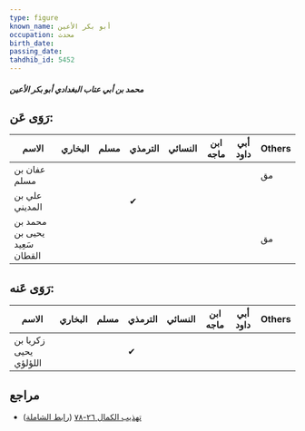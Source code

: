 ```yaml
---
type: figure
known_name: أبو بكر الأعين
occupation: محدث
birth_date:
passing_date:
tahdhib_id: 5452
---
```

##### محمد بن أبي عتاب البغدادي أبو بكر الأعين

## رَوَى عَن:
| الاسم                         | البخاري | مسلم | الترمذي | النسائي | ابن ماجه | أبي داود | Others |
| ----------------------------- | ------- | ---- | ------- | ------- | -------- | -------- | ------ |
| عفان بن مسلم                  |         |      |         |         |          |          | مق     |
| علي بن المديني                |         |      | ✔       |         |          |          |        |
| محمد بن يحيى بن سَعِيد القطان |         |      |         |         |          |          | مق     |
## رَوَى عَنه:
| الاسم                 | البخاري | مسلم | الترمذي | النسائي | ابن ماجه | أبي داود | Others |
| --------------------- | ------- | ---- | ------- | ------- | -------- | -------- | ------ |
| زكريا بن يحيى اللؤلؤي |         |      | ✔       |         |          |          |        |
## مراجع
- [تهذيب الكمال ٢٦-٧٨](obsidian://open?vault=Tahdhib-al-Kamal&file=Figures/٥٤٥٢-محمد%20بن%20أبي%20عتاب%20البغدادي%20أبو%20بكر%20الأعين) ([رابط الشاملة](https://shamela.ws/book/3722/13826))